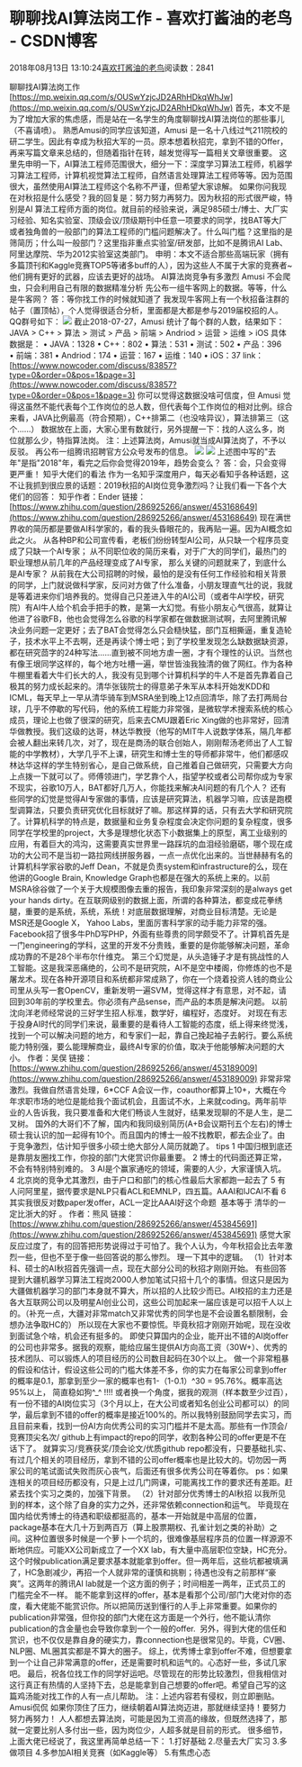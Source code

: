 
# 聊聊找AI算法岗工作 - 喜欢打酱油的老鸟 - CSDN博客


2018年08月13日 13:10:24[喜欢打酱油的老鸟](https://me.csdn.net/weixin_42137700)阅读数：2841


聊聊找AI算法岗工作
[https://mp.weixin.qq.com/s/OUSwYzjcJD2ARhHDkqWhJw](https://mp.weixin.qq.com/s/OUSwYzjcJD2ARhHDkqWhJw)
首先，本文不是为了增加大家的焦虑感，而是站在一名学生的角度聊聊找AI算法岗位的那些事儿（不喜请喷）。
熟悉Amusi的同学应该知道，Amusi 是一名十八线过气211院校的研二学生。因此有幸成为秋招大军的一员。原本想着秋招完，拿到不错的Offer，再来写篇文章来总结的，但随着指针在转，越发觉得写一篇相关文章很重要。
这里先申明一下，AI算法工程师范围很大，细分一下：深度学习算法工程师，机器学习算法工程师，计算机视觉算法工程师，自然语言处理算法工程师等等。因为范围很大，虽然使用AI算法工程师这个名称不严谨，但希望大家谅解。
如果你问我现在对秋招是什么感受？我的回复是：努力努力再努力。因为秋招的形式很严峻，特别是AI 算法工程师方面的岗位。就目前的经验来说，满足985硕士/博士、大厂实习经验、知名实验室、顶级会议/顶级期刊中任意一项要求的同学，找BAT等大厂或者独角兽的一般部门的算法工程师的门槛问题解决了。什么叫门槛？这里指的是筛简历；什么叫一般部门？这里指非重点实验室/研发部，比如不是腾讯AI Lab、阿里达摩院、华为2012实验室这类部门。
申明：本文不适合那些高端玩家（拥有多篇顶刊和Kaggle竞赛TOP5等诸多buff的人），因为这些人不属于大家的竞赛者~他们拥有更好的武器，应该去更好的战场。
AI算法岗竞争有多激烈
Amusi 不会爬虫，只会利用自己有限的数据精准分析
先公布一组牛客网上的数据。等等，什么是牛客网？
答：等你找工作的时候就知道了
我发现牛客网上有一个秋招备注群的帖子（置顶帖），个人觉得很适合分析，里面都是大都是参与2019届校招的人。QQ群号如下：
![](https://img-blog.csdn.net/20180813130918924?watermark/2/text/aHR0cHM6Ly9ibG9nLmNzZG4ubmV0L3dlaXhpbl80MjEzNzcwMA==/font/5a6L5L2T/fontsize/400/fill/I0JBQkFCMA==/dissolve/70)
截止2018-07-27，Amusi 统计了每个群的人数，结果如下：
JAVA > C++ > 算法 > 测试 > 产品 > 前端 > Andriod > 运营 > 运维 > iOS
具体数据是：
• JAVA：1328
• C++：802
• 算法：531
• 测试：502
• 产品：396
• 前端：381
• Andriod：174
• 运营：167
• 运维：140
• iOS：37
link：[https://www.nowcoder.com/discuss/83857?type=0&order=0&pos=1&page=3](https://www.nowcoder.com/discuss/83857?type=0&order=0&pos=1&page=3)
你可以觉得这数据没啥可信度，但 Amusi 觉得这虽然不能代表每个工作岗位的总人数，但代表每个工作岗位的相对比例。综合来看，JAVA比例最高（符合预期），C++排第二（也没啥异议），算法排第三（这个......）
数据放在上面，大家心里有数就行，另外提醒一下：找的人这么多，岗位就那么少，特指算法岗。
注：上述算法岗，Amusi就当成AI算法岗了，不予以反驳。
再公布一组腾讯招聘官方公众号发布的信息。
![](https://img-blog.csdn.net/2018081313095627?watermark/2/text/aHR0cHM6Ly9ibG9nLmNzZG4ubmV0L3dlaXhpbl80MjEzNzcwMA==/font/5a6L5L2T/fontsize/400/fill/I0JBQkFCMA==/dissolve/70)
![](https://img-blog.csdn.net/20180813131007688?watermark/2/text/aHR0cHM6Ly9ibG9nLmNzZG4ubmV0L3dlaXhpbl80MjEzNzcwMA==/font/5a6L5L2T/fontsize/400/fill/I0JBQkFCMA==/dissolve/70)
上述图中写的"去年"是指"2018"年，看完之后你会觉得2019年，趋势会变么？
答：会，只会变得更严重！
知乎大佬们的看法
作为一名知乎深度用户，每天必看知乎各种话题，这不让我抓到很应景的话题：2019秋招的AI岗位竞争激烈吗？让我们看一下各个大佬们的回答：
知乎作者：Ender
链接：[https://www.zhihu.com/question/286925266/answer/453168649](https://www.zhihu.com/question/286925266/answer/453168649)
现在满世界收的简历都是要做AI科学家的，看的我头昏眼花的，我再贴一遍。因为AI概念如此之火。
从各种BP和公司宣传看，老板们纷纷转型AI公司，从只缺一个程序员变成了只缺一个AI专家；
从不同职位收的简历来看，对于广大的同学们，最热门的职业理想从前几年的产品经理变成了AI专家，
那么关键的问题就来了，到底什么是AI专家？
从前我在大公司招聘的时候，最怕的是没有任何工作经验和相关背景的同学，上门就说做科学家，反问对方做了什么准备，小朋友理直气壮的说，我就是等着进来你们培养我的。觉得自己只差进入牛的AI公司（或者牛AI学校，研究院）有AI牛人给个机会手把手的教，是第一大幻觉。有些小朋友心气很高，就算让他进了谷歌FB，他也会觉得怎么谷歌的科学家都在做数据测试啊，去阿里腾讯解决业务问题一定更好；去了BAT会觉得怎么只会糙快猛，部门互相撕逼，重复造轮子，技术水平上不去啊，还是再读个博士吧；到了学校里发现怎么缺数据缺资源，都在研究茴字的24种写法……直到被不同地方虐一圈，才有个理性的认识。当然也有像王垠同学这样的，每个地方吐槽一遍，举世皆浊我独清的做了网红。作为各种牛棚里看着大牛们长大的人，我没有见到哪个计算机科学的牛人不是首先靠着自己极其的努力成长起来的。清华张钹院士的得意弟子朱军从本科开始发KDD和ICML，每天早上一早从清华骑车到MSRA坐到晚上12点回清华，除了去打两局台球，几乎不停歇的写代码，他的系统工程能力非常强，是微软学术搜索系统的核心成员，理论上也做了很深的研究，后来去CMU跟着Eric Xing做的也非常好，回清华做教授。我们这级的达哥，林达华教授（他写的MIT牛人说数学体系，隔几年都会被人翻出来转几次，对了，现在是商汤的联合创始人，刚刚帮汤老师出了人工智能的中学教材），大学几乎不上课，研究生和博士生的导师都非常牛，他们都感叹林达华这样的学生特别省心，是自己做系统，自己推着自己做研究，只需要大方向上点拨一下就可以了。师傅领进门，学艺靠个人，指望学校或者公司帮你成为专家不现实，谷歌10万人，BAT都好几万人，你能找来解决AI问题的有几个人？
还有些同学的幻觉是觉得AI专家做的事情，应该是研究算法，机器学习嘛，应该是跑模型调算法，只要负责研究优化目标就好了嘛。那这样算的话，只有去大学和研究院了。计算机科学的特点是，数据量和业务复杂程度会决定你问题的复杂程度，很多同学在学校里的project，大多是理想化状态下小数据集上的原型，离工业级别的应用，有着巨大的鸿沟，这需要真实世界里一路踩坑的血泪经验磨砺，哪个现在成功的大公司不是当初一路拉网线拼服务器，一点一点优化出来的。当世赫赫有名的计算机科学家谷歌的Jeff Dean，不就是负责system和infrastructure的么，现在他讲的Google Brain, Knowledge Graph也都是在强大的系统上来的。以前MSRA徐谷做了一个关于大规模图像去重的报告，我印象非常深刻的是always get your hands dirty。在互联网级别的数据上面，所谓的各种算法，都变成花拳绣腿，重要的是系统，系统，系统！对底层数据理解，对商业目标清楚。无论是MSR还是Google X， Yahoo Labs，里面厉害科学家的动手能力非常的强。Facebook招了很多牛PhD写PHP，外面有些尊贵的同学颇受不了。计算机首先是一门engineering的学科，这里的开发不分贵贱，重要的是你能够解决问题，革命成功靠的不是28个半布尔什维克。
第三个幻觉是，从头造锤子才是有挑战性的人工智能。这是我深恶痛绝的，公司不是研究院，AI不是空中楼阁，你修炼的也不是屠龙术。现在各种开源项目和系统都非常成熟了，你在一个烧着投资人钱的商业公司里从头写一套OpenCV，重新发明一遍SVM，觉得这样才有意思，对不起，请回到30年前的学校里去。你必须有产品sense，而产品的本质是解决问题。
以前沈向洋老师经常说的三好学生招人标准，数学好，编程好，态度好。
对现在有志于投身AI时代的同学们来说，最重要的是看待人工智能的态度，纸上得来终觉浅，找到一个可以解决问题的地方，和专家们一起，靠自己挽起袖子去躬行。要么系统能力特别强，要么能理解商业，最终AI专家的价值，取决于他能够解决问题的大小。
作者：吴俣
链接：
[https://www.zhihu.com/question/286925266/answer/453189009](https://www.zhihu.com/question/286925266/answer/453189009)
非常非常激烈。我做自然语言处理，6*CCF A会议一作，coauthor都算上10+，大概在今年求职市场的地位是能给我个面试机会，且面试不水，上来就coding。两年前毕业的人告诉我，我只要准备和大佬们畅谈人生就好，结果发现聊的不是人生，是二叉树。
国外的大哥们不了解，国内和我同级别简历(A+B会议期刊五个左右)的博士硕士我认识的加一起得有10个。而且国内的博士一般不找教职，都去企业了。由于竞争激烈，估计知乎很多小硕士绝大部分人简历就跪了。
tips
1 中国归根到底还是靠朋友圈找工作，你投的部门大佬赏识你最重要。
2 博士的代码面还算正常，不会有特别特别难的。
3 AI是个赢家通吃的领域，需要的人少，大家谨慎入坑。
4 北京岗的竞争尤其激烈，由于户口和部门的核心性最后大家都跑一起去了
5 有人问阿里星，据传要求是NLP只看ACL和EMNLP，四五篇。AAAI和IJCAI不看
6 其实我很反对数paper发offer，ACL一定比AAAI好这个命题  基本等于 清华的一定比浙大的好 。
作者：熊风
链接：
[https://www.zhihu.com/question/286925266/answer/453845691](https://www.zhihu.com/question/286925266/answer/453845691)
感觉大家反应过度了，有的回答把形势说得过于可怕了。我个人认为，今年秋招会比去年激烈一些，但也不至于像一些回答说的那么惨烈。
理一下其中的逻辑。
（1）针对本科、硕士的AI秋招首先强调一点，现在大部分公司的秋招才刚刚开始。
有些回答提到大疆机器学习算法工程岗2000人参加笔试只招十几个的事情。但这只是因为大疆做机器学习的部门本身就不算大，所以招的人比较少而已。AI校招的主力还是各大互联网公司以及明星AI创业公司，这些公司加起来一届应该是可以招千人以上的。（补充一点，大疆对非常match又非常优秀的同学也是不会设置名额限制，会想办法争取HC的）
所以现在大家也不要惊慌。毕竟秋招才刚刚开始呢，现在没收到面试急个啥，机会还有挺多的。
即使只算国内的企业，能开出不错的AI岗offer的公司也非常多。据我的观察，能给应届生提供AI方向高工资（30W+）、优秀的技术团队、可以锻炼人的项目经历的公司数目起码在30个以上。
做一个非常粗暴的假设和估计，假设这些公司的门槛大体差不多，你的实力在每家公司拿到offer的概率是0.1，那拿到至少一家的概率也有1-（1-0.1）^30 = 95.76%。概率高达95%以上， 简直稳如狗^_^ !!!!
或者换一个角度，据我的观测（样本数至少过百），有一份不错的AI岗位实习（3个月以上，在大公司或者知名创业公司都可以）的同学，最后拿到不错的offer的概率是接近100%的。所以我特别鼓励同学去实习，而且目前来看，找到一份AI方向优秀公司的实习门槛并不是太高。那些有一作顶会/ 竞赛顶尖名次/ github上有impact的repo的同学，收割各种公司的offer更是不在话下了。
就算实习/竞赛获奖/顶会论文/优质github repo都没有，只要基础扎实、有过几个相关的项目经历，拿到不错的公司offer概率也是比较大的。切勿因一两家公司的笔试面试失败而灰心丧气，后面还有很多优秀公司在等着你。
ps：如果连相关的项目经历都没有，只是上过几门网课，可能离找工作的要求还有差距。赶紧去找个实习之类的，加强下背景。
（2）针对部分优秀博士的AI秋招
以我所见到的样本，这个除了自身的实力之外，还非常依赖connection和运气。
毕竟现在国内给优秀博士的待遇和职级都挺高的，基本一开始就是中高层的位置，package基本在大几十万到两百万（算上股票期权、孔雀计划之类的补助）之间。这种位置很多时候是一个萝卜一个坑的，很难像基层程序员的位置一样源源不断地供应。可能XX公司新成立了一个XX lab，有大量中高层职位空缺，HC充分。这个时候publication满足要求基本就能拿到offer。但一两年后，这些坑都被填满了，HC急剧减少，再招一个人就非常的谨慎和挑剔；待遇也没有之前那样“豪爽”。这两年的腾讯AI lab就是一个这方面的例子；时间相差一两年，正式员工的门槛完全不一样。
能不能拿到这样的offer，基本是看那个公司/部门大佬对你的态度，看大佬能不能赏识你。所以把简历送到懂行的人手上非常重要。如果你的publication非常强，但你投的部门大佬在这方面是一个外行，他不能认清你publication的含金量也会导致你拿到一个一般的offer.  另外，得到大佬的信任和赏识，也不仅仅是靠自身的硬实力，靠connection也是很常见的。毕竟，CV圈、NLP圈、ML圈其实都是不算大的圈子。
综上，优秀博士拿到offer不难，但想要拿到一个让自己非常满意的offer，还是需要时机和运气的。心态好一些，多试几家吧。
最后，祝各位找工作的同学好运吧。尽管现在的形势比较激烈，但我相信对这行真正有热情的人坚持下去，总是能拿到自己想要的offer吧。希望自己写的这篇鸡汤能对找工作的人有一点儿帮助。
注：上述内容若有侵权，则立即删贴。
Amusi侃侃
如果你顶住了压力，继续朝着AI算法岗迈进，那就继续坚持！要努力努力再努力！
人人都想去算法岗，可能是因为工资高的缘故，但既然选择了，那就一定要比别人多付出一些，因为岗位少，人超多就是目前的形式。
很多细节，上面大佬已经说了，我这里再简单总结一下：
1.打好基础
2.尽量去大厂实习
3.多做项目
4.多参加AI相关竞赛（如Kaggle等）
5.有焦虑心态



